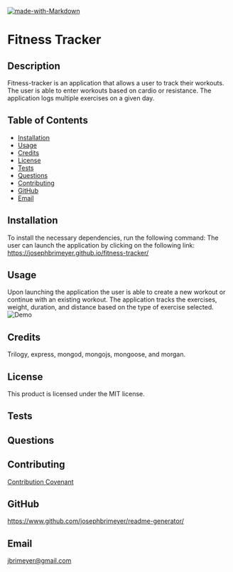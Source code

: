 
[![made-with-Markdown](https://img.shields.io/badge/Made%20with-Markdown-1f425f.svg)](http://commonmark.org)
# Fitness Tracker
## Description 
Fitness-tracker is an application that allows a user to track their workouts.  The user is able to enter workouts based on cardio or resistance.  The application logs multiple exercises on a given day.   
## Table of Contents 
* [Installation](#installation)
* [Usage](#usage)
* [Credits](#credits)
* [License](#license)
* [Tests](#tests)
* [Questions](#questions)
* [Contributing](#contributing)
* [GitHub](#github)
* [Email](#email) 
## Installation
To install the necessary dependencies, run the following command:
The user can launch the application by clicking on the following link: https://josephbrimeyer.github.io/fitness-tracker/
## Usage 
Upon launching the application the user is able to create a new workout or continue with an existing workout.  The application tracks the exercises, weight, duration, and distance based on the type of exercise selected. 
![Demo](./utils/readme-generator.gif)
## Credits
Trilogy, express, mongod, mongojs, mongoose, and morgan.
## License 
This product is licensed under the MIT license.
## Tests

## Questions

## Contributing
[Contribution Covenant](https://www.contributor-covenant.org/) 
## GitHub 
https://www.github.com/josephbrimeyer/readme-generator/
## Email 
jbrimeyer@gmail.com 
